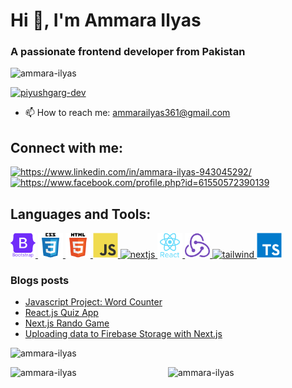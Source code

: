 # Hi 👋, I'm Ammara Ilyas

### A passionate frontend developer from Pakistan

<p align="left">
  <!-- First profile view -->
  <img src="https://komarev.com/ghpvc/?username=ammara-ilyas&label=Profile%20views&color=0e75b6&style=flat" alt="ammara-ilyas" />
</p>

<p align="left">
  <a href="https://github.com/ryo-ma/github-profile-trophy">
    <img src="https://github-profile-trophy.vercel.app/?username=piyushgarg-dev" alt="piyushgarg-dev" />
  </a>
</p>

- 📫 How to reach me: ammarailyas361@gmail.com



## Connect with me:

<p align="left">
  <a href="https://www.linkedin.com/in/ammara-ilyas-943045292/" target="_blank">
    <img src="https://raw.githubusercontent.com/rahuldkjain/github-profile-readme-generator/master/src/images/icons/Social/linked-in-alt.svg" alt="https://www.linkedin.com/in/ammara-ilyas-943045292/" height="30" width="40" />
  </a>
  <a href="https://www.facebook.com/profile.php?id=61550572390139" target="_blank">
    <img src="https://raw.githubusercontent.com/rahuldkjain/github-profile-readme-generator/master/src/images/icons/Social/facebook.svg" alt="https://www.facebook.com/profile.php?id=61550572390139" height="30" width="40" />
  </a>
</p>

## Languages and Tools:

<p align="left">
  <a href="https://getbootstrap.com" target="_blank" rel="noreferrer">
    <img src="https://raw.githubusercontent.com/devicons/devicon/master/icons/bootstrap/bootstrap-plain-wordmark.svg" alt="bootstrap" width="40" height="40" />
  </a>
  <a href="https://www.w3schools.com/css/" target="_blank" rel="noreferrer">
    <img src="https://raw.githubusercontent.com/devicons/devicon/master/icons/css3/css3-original-wordmark.svg" alt="css3" width="40" height="40" />
  </a>
  <a href="https://www.w3.org/html/" target="_blank" rel="noreferrer">
    <img src="https://raw.githubusercontent.com/devicons/devicon/master/icons/html5/html5-original-wordmark.svg" alt="html5" width="40" height="40" />
  </a>
  <a href="https://developer.mozilla.org/en-US/docs/Web/JavaScript" target="_blank" rel="noreferrer">
    <img src="https://raw.githubusercontent.com/devicons/devicon/master/icons/javascript/javascript-original.svg" alt="javascript" width="40" height="40" />
  </a>
  <a href="https://nextjs.org/" target="_blank" rel="noreferrer">
    <img src="https://cdn.worldvectorlogo.com/logos/nextjs-2.svg" alt="nextjs" width="40" height="40" />
  </a>
  <a href="https://reactjs.org/" target="_blank" rel="noreferrer">
    <img src="https://raw.githubusercontent.com/devicons/devicon/master/icons/react/react-original-wordmark.svg" alt="react" width="40" height="40" />
  </a>
  <a href="https://redux.js.org" target="_blank" rel="noreferrer">
    <img src="https://raw.githubusercontent.com/devicons/devicon/master/icons/redux/redux-original.svg" alt="redux" width="40" height="40" />
  </a>
  <a href="https://tailwindcss.com/" target="_blank" rel="noreferrer">
    <img src="https://www.vectorlogo.zone/logos/tailwindcss/tailwindcss-icon.svg" alt="tailwind" width="40" height="40" />
  </a>
  <a href="https://www.typescriptlang.org/" target="_blank" rel="noreferrer">
    <img src="https://raw.githubusercontent.com/devicons/devicon/master/icons/typescript/typescript-original.svg" alt="typescript" width="40" height="40" />
  </a>
</p>

### Blogs posts

- [Javascript Project: Word Counter](https://github.com/ammara-Ilyas/Javascript_Projects/tree/main/Word%20counter)
- [React.js Quiz App](https://github.com/ammara-Ilyas/next_projects/tree/master/src/app/quiz)
- [Next.js Rando Game](https://github.com/ammara-Ilyas/next_projects/tree/master/src/app/random)
- [Uploading data to Firebase Storage with Next.js](https://github.com/ammara-Ilyas/Firebase_next_app)
<!-- BLOG-POST-LIST:END -->

<p align="left">
  <img align="left" src="https://github-readme-stats.vercel.app/api/top-langs?username=ammara-ilyas&show_icons=true&locale=en&layout=compact" alt="ammara-ilyas" />
</p>

<p>&nbsp;</p>

<p align="left">
  <img align="left" src="https://github-readme-stats.vercel.app/api?username=ammara-ilyas&show_icons=true&locale=en" alt="ammara-ilyas" />
</p>

<p align="center">
  <img src="https://github-readme-streak-stats.herokuapp.com/?user=ammara-ilyas&" alt="ammara-ilyas" />
</p>
